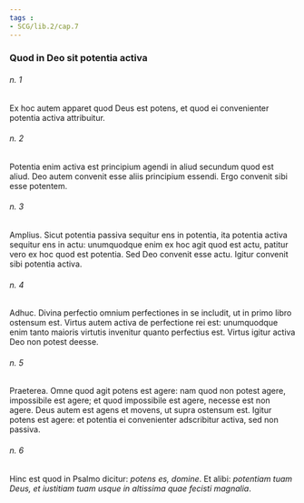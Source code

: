 ```yaml
---
tags : 
- SCG/lib.2/cap.7
---
```


### Quod in Deo sit potentia activa

###### n. 1
Ex hoc autem apparet quod Deus est potens, et quod ei convenienter potentia activa attribuitur.

###### n. 2
Potentia enim activa est principium agendi in aliud secundum quod est aliud. Deo autem convenit esse aliis principium essendi. Ergo convenit sibi esse potentem.

###### n. 3
Amplius. Sicut potentia passiva sequitur ens in potentia, ita potentia activa sequitur ens in actu: unumquodque enim ex hoc agit quod est actu, patitur vero ex hoc quod est potentia. Sed Deo convenit esse actu. Igitur convenit sibi potentia activa.

###### n. 4
Adhuc. Divina perfectio omnium perfectiones in se includit, ut in primo libro ostensum est. Virtus autem activa de perfectione rei est: unumquodque enim tanto maioris virtutis invenitur quanto perfectius est. Virtus igitur activa Deo non potest deesse.

###### n. 5
Praeterea. Omne quod agit potens est agere: nam quod non potest agere, impossibile est agere; et quod impossibile est agere, necesse est non agere. Deus autem est agens et movens, ut supra ostensum est. Igitur potens est agere: et potentia ei convenienter adscribitur activa, sed non passiva.

###### n. 6
Hinc est quod in Psalmo dicitur: *potens es, domine*. Et alibi: *potentiam tuam Deus, et iustitiam tuam usque in altissima quae fecisti magnalia*.

